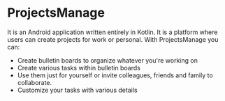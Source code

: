 # ProjectsManage

It is an Android application written entirely in Kotlin.
It is a platform where users can create projects for work or personal.
With ProjectsManage you can:
- Create bulletin boards to organize whatever you're working on
- Create various tasks within bulletin boards
- Use them just for yourself or invite colleagues, friends and family to collaborate.
- Customize your tasks with various details
